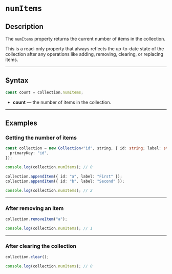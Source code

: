 # `numItems`

## Description

The `numItems` property returns the current number of items in the collection.

This is a read-only property that always reflects the up-to-date state of the collection after any operations like adding, removing, clearing, or replacing items.

---

## Syntax

```ts
const count = collection.numItems;
```

- **count** — the number of items in the collection.

---

## Examples

### Getting the number of items

```ts
const collection = new Collection<"id", string, { id: string; label: string }>({
  primaryKey: "id",
});

console.log(collection.numItems); // 0

collection.appendItem({ id: "a", label: "First" });
collection.appendItem({ id: "b", label: "Second" });

console.log(collection.numItems); // 2
```

---

### After removing an item

```ts
collection.removeItem("a");

console.log(collection.numItems); // 1
```

---

### After clearing the collection

```ts
collection.clear();

console.log(collection.numItems); // 0
```
